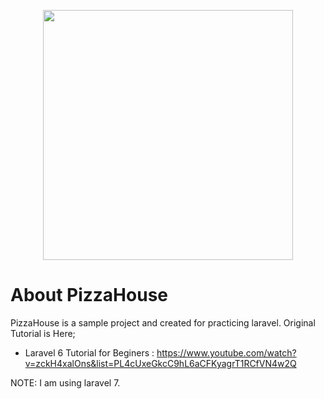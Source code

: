 <p align="center"><img src="/SayakaNogawa/pizzahouse/blob/master/public/img/pizza-house.png?raw=true" width="400"></p>

# About PizzaHouse

PizzaHouse is a sample project and created for practicing laravel. Original Tutorial is Here; 
- Laravel 6 Tutorial for Beginers : https://www.youtube.com/watch?v=zckH4xalOns&list=PL4cUxeGkcC9hL6aCFKyagrT1RCfVN4w2Q

NOTE: I am using laravel 7.